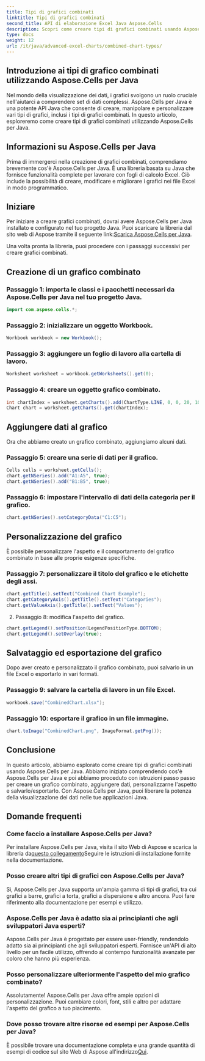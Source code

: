 ```yaml
---
title: Tipi di grafici combinati
linktitle: Tipi di grafici combinati
second_title: API di elaborazione Excel Java Aspose.Cells
description: Scopri come creare tipi di grafici combinati usando Aspose.Cells per Java. Questa guida passo passo fornisce codice sorgente e suggerimenti per una visualizzazione efficace dei dati.
type: docs
weight: 12
url: /it/java/advanced-excel-charts/combined-chart-types/
---
```


## Introduzione ai tipi di grafico combinati utilizzando Aspose.Cells per Java

Nel mondo della visualizzazione dei dati, i grafici svolgono un ruolo cruciale nell'aiutarci a comprendere set di dati complessi. Aspose.Cells per Java è una potente API Java che consente di creare, manipolare e personalizzare vari tipi di grafici, inclusi i tipi di grafici combinati. In questo articolo, esploreremo come creare tipi di grafici combinati utilizzando Aspose.Cells per Java.

## Informazioni su Aspose.Cells per Java

Prima di immergerci nella creazione di grafici combinati, comprendiamo brevemente cos'è Aspose.Cells per Java. È una libreria basata su Java che fornisce funzionalità complete per lavorare con fogli di calcolo Excel. Ciò include la possibilità di creare, modificare e migliorare i grafici nei file Excel in modo programmatico.

## Iniziare

 Per iniziare a creare grafici combinati, dovrai avere Aspose.Cells per Java installato e configurato nel tuo progetto Java. Puoi scaricare la libreria dal sito web di Aspose tramite il seguente link:[Scarica Aspose.Cells per Java](https://releases.aspose.com/cells/java/).

Una volta pronta la libreria, puoi procedere con i passaggi successivi per creare grafici combinati.

## Creazione di un grafico combinato

### Passaggio 1: importa le classi e i pacchetti necessari da Aspose.Cells per Java nel tuo progetto Java.

```java
import com.aspose.cells.*;
```

### Passaggio 2: inizializzare un oggetto Workbook.

```java
Workbook workbook = new Workbook();
```

### Passaggio 3: aggiungere un foglio di lavoro alla cartella di lavoro.

```java
Worksheet worksheet = workbook.getWorksheets().get(0);
```

### Passaggio 4: creare un oggetto grafico combinato.

```java
int chartIndex = worksheet.getCharts().add(ChartType.LINE, 0, 0, 20, 10);
Chart chart = worksheet.getCharts().get(chartIndex);
```

## Aggiungere dati al grafico

Ora che abbiamo creato un grafico combinato, aggiungiamo alcuni dati.

### Passaggio 5: creare una serie di dati per il grafico.

```java
Cells cells = worksheet.getCells();
chart.getNSeries().add("A1:A5", true);
chart.getNSeries().add("B1:B5", true);
```

### Passaggio 6: impostare l'intervallo di dati della categoria per il grafico.

```java
chart.getNSeries().setCategoryData("C1:C5");
```

## Personalizzazione del grafico

È possibile personalizzare l'aspetto e il comportamento del grafico combinato in base alle proprie esigenze specifiche.

### Passaggio 7: personalizzare il titolo del grafico e le etichette degli assi.

```java
chart.getTitle().setText("Combined Chart Example");
chart.getCategoryAxis().getTitle().setText("Categories");
chart.getValueAxis().getTitle().setText("Values");
```

2. Passaggio 8: modifica l'aspetto del grafico.

```java
chart.getLegend().setPosition(LegendPositionType.BOTTOM);
chart.getLegend().setOverlay(true);
```

## Salvataggio ed esportazione del grafico

Dopo aver creato e personalizzato il grafico combinato, puoi salvarlo in un file Excel o esportarlo in vari formati.

### Passaggio 9: salvare la cartella di lavoro in un file Excel.

```java
workbook.save("CombinedChart.xlsx");
```

### Passaggio 10: esportare il grafico in un file immagine.

```java
chart.toImage("CombinedChart.png", ImageFormat.getPng());
```

## Conclusione

In questo articolo, abbiamo esplorato come creare tipi di grafici combinati usando Aspose.Cells per Java. Abbiamo iniziato comprendendo cos'è Aspose.Cells per Java e poi abbiamo proceduto con istruzioni passo passo per creare un grafico combinato, aggiungere dati, personalizzarne l'aspetto e salvarlo/esportarlo. Con Aspose.Cells per Java, puoi liberare la potenza della visualizzazione dei dati nelle tue applicazioni Java.

## Domande frequenti

### Come faccio a installare Aspose.Cells per Java?

 Per installare Aspose.Cells per Java, visita il sito Web di Aspose e scarica la libreria da[questo collegamento](https://releases.aspose.com/cells/java/)Seguire le istruzioni di installazione fornite nella documentazione.

### Posso creare altri tipi di grafici con Aspose.Cells per Java?

Sì, Aspose.Cells per Java supporta un'ampia gamma di tipi di grafici, tra cui grafici a barre, grafici a torta, grafici a dispersione e altro ancora. Puoi fare riferimento alla documentazione per esempi e utilizzo.

### Aspose.Cells per Java è adatto sia ai principianti che agli sviluppatori Java esperti?

Aspose.Cells per Java è progettato per essere user-friendly, rendendolo adatto sia ai principianti che agli sviluppatori esperti. Fornisce un'API di alto livello per un facile utilizzo, offrendo al contempo funzionalità avanzate per coloro che hanno più esperienza.

### Posso personalizzare ulteriormente l'aspetto del mio grafico combinato?

Assolutamente! Aspose.Cells per Java offre ampie opzioni di personalizzazione. Puoi cambiare colori, font, stili e altro per adattare l'aspetto del grafico a tuo piacimento.

### Dove posso trovare altre risorse ed esempi per Aspose.Cells per Java?

 È possibile trovare una documentazione completa e una grande quantità di esempi di codice sul sito Web di Aspose all'indirizzo[Qui](https://reference.aspose.com/cells/java/).